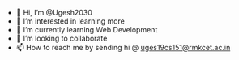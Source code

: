 - 👋 Hi, I’m @Ugesh2030
- 👀 I’m interested in learning more
- 🌱 I’m currently learning Web Development
- 💞️ I’m looking to collaborate 
- 📫 How to reach me by sending hi @ uges19cs151@rmkcet.ac.in

<!---
Ugesh2030/Ugesh2030 is a ✨ special ✨ repository because its `README.md` (this file) appears on your GitHub profile.
You can click the Preview link to take a look at your changes.
--->
